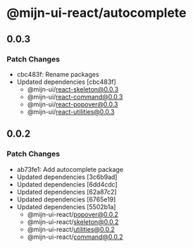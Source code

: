 # @mijn-ui-react/autocomplete

## 0.0.3

### Patch Changes

- cbc483f: Rename packages
- Updated dependencies [cbc483f]
  - @mijn-ui/react-skeleton@0.0.3
  - @mijn-ui/react-command@0.0.3
  - @mijn-ui/react-popover@0.0.3
  - @mijn-ui/react-utilities@0.0.3

## 0.0.2

### Patch Changes

- ab73fe1: Add autocomplete package
- Updated dependencies [3c6b9ad]
- Updated dependencies [6dd4cdc]
- Updated dependencies [62a87c2]
- Updated dependencies [6765e19]
- Updated dependencies [5502b1a]
  - @mijn-ui-react/popover@0.0.2
  - @mijn-ui-react/skeleton@0.0.2
  - @mijn-ui-react/utilities@0.0.2
  - @mijn-ui-react/command@0.0.2
